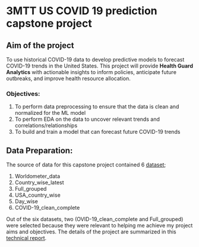 # 3MTT US COVID 19 prediction capstone project

## Aim of the project
To use historical COVID-19 data to develop predictive models to forecast COVID-19 trends in the United States. 
This project will provide **Health Guard Analytics** with actionable insights to inform policies, anticipate future outbreaks, and improve health resource allocation. 

### Objectives:
1. To perform data preprocessing to ensure that the data is clean and normalized for the ML model
2. To perform EDA on the data to uncover relevant trends and correlations/relationships
3. To build and train a model that can forecast future COVID-19 trends

## Data Preparation:
The source of data for this capstone project contained 6 <a href = "https://www.kaggle.com/datasets/imdevskp/corona-virus-report">dataset</a>;
1. Worldometer_data
2. Country_wise_latest
3. Full_grouped
4. USA_country_wise
5. Day_wise
6. COVID-19_clean_complete

Out of the six datasets, two (OVID-19_clean_complete and Full_grouped) were selected because they were relevant to helping me achieve my project aims and objectives. 
The details of the project are summarized in this <a href = "https://github.com/Etini2000/3MTT_capstone_US/blob/main/Capstone%20Technical%20Report.docx">technical report</a>.
